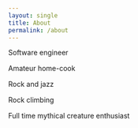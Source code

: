 ```yaml
---
layout: single
title: About
permalink: /about
---
```

<style type="text/css">
.about-list {
	display: block;
	margin-bottom: 15px !important;
}
</style>

<p class="about-list"><i class="fas fa-laptop-code" style="color: #d26b42"></i> Software engineer</p>
<p class="about-list"><i class="fas fa-hotdog"      style="color: #d26b42"></i> Amateur home-cook</p>
<p class="about-list"><i class="fas fa-drum"        style="color: #d26b42"></i> Rock and jazz</p>
<p class="about-list"><i class="fas fa-mountain"    style="color: #d26b42"></i> Rock climbing</p>
<p class="about-list"><i class="fas fa-dragon"      style="color: #d26b42"></i> Full time mythical creature enthusiast</p>
